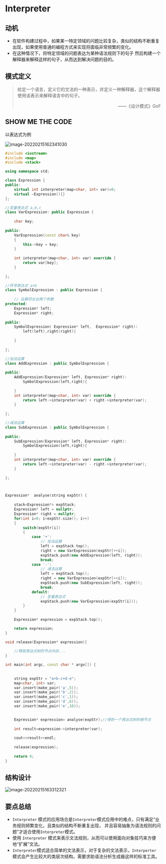 # Interpreter

## 动机

* 在软件构建过程中，如果某一特定领域的问题比较复杂，类似的结构不断重复出现，如果使用普通的编程方式来实现将面临非常频繁的变化。 
* 在这种情况下，将特定领域的问题表达为某种语法规则下的句子 然后构建一个解释器来解释这样的句子，从而达到解决问题的目的。

## 模式定义

> 给定一个语言，定义它的文法的一种表示，并定义一种解释器，这个解释器使用该表示来解释语言中的句子。 
>
> <p align="right">——《设计模式》GoF</p>

## SHOW ME THE CODE

以表达式为例

![image-20220215162341030](https://s2.loli.net/2022/02/15/P13RsLDeB5z947b.png)



```cpp
#include <iostream>
#include <map>
#include <stack>

using namespace std;

class Expression {
public:
    virtual int interpreter(map<char, int> var)=0;
    virtual ~Expression(){}
};

//变量表达式 a,b,c
class VarExpression: public Expression {
    
    char key;
    
public:
    VarExpression(const char& key)
    {
        this->key = key;
    }
    
    int interpreter(map<char, int> var) override {
        return var[key];
    }
    
};

//符号表达式 a+b 
class SymbolExpression : public Expression {
    
    // 运算符左右两个参数
protected:
    Expression* left;
    Expression* right;
    
public:
    SymbolExpression( Expression* left,  Expression* right):
        left(left),right(right){
        
    }
    
};

//加法运算
class AddExpression : public SymbolExpression {
    
public:
    AddExpression(Expression* left, Expression* right):
        SymbolExpression(left,right){
        
    }
    int interpreter(map<char, int> var) override {
        return left->interpreter(var) + right->interpreter(var);
    }
    
};

//减法运算
class SubExpression : public SymbolExpression {
    
public:
    SubExpression(Expression* left, Expression* right):
        SymbolExpression(left,right){
        
    }
    int interpreter(map<char, int> var) override {
        return left->interpreter(var) - right->interpreter(var);
    }
    
};



Expression*  analyse(string expStr) {
    
    stack<Expression*> expStack;
    Expression* left = nullptr;
    Expression* right = nullptr;
    for(int i=0; i<expStr.size(); i++)
    {
        switch(expStr[i])
        {
            case '+':
                // 加法运算
                left = expStack.top();
                right = new VarExpression(expStr[++i]);
                expStack.push(new AddExpression(left, right));
                break;
            case '-':
                // 减法运算
                left = expStack.top();
                right = new VarExpression(expStr[++i]);
                expStack.push(new SubExpression(left, right));
                break;
            default:
                // 变量表达式
                expStack.push(new VarExpression(expStr[i]));
        }
    }
   
    Expression* expression = expStack.top();

    return expression;
}

void release(Expression* expression){
    
    //释放表达式树的节点内存...
}

int main(int argc, const char * argv[]) {
    
    
    string expStr = "a+b-c+d-e";
    map<char, int> var;
    var.insert(make_pair('a',5));
    var.insert(make_pair('b',2));
    var.insert(make_pair('c',1));
    var.insert(make_pair('d',6));
    var.insert(make_pair('e',10));

    
    Expression* expression= analyse(expStr);//得到一个表达式树的根节点
    
    int result=expression->interpreter(var);
    
    cout<<result<<endl;
    
    release(expression);
    
    return 0;
}
```



## 结构设计

![image-20220215163312321](https://s2.loli.net/2022/02/15/54lHLXJmjVBNfZe.png)

## 要点总结

- `Interpreter` 模式的应用场合是`Interpreter`模式应用中的难点，只有满足“业务规则频繁变化，且类似的结构不断重复出现， 并且容易抽象为语法规则的问题”才适合使用`Interpreter`模式。
- 使用 `Interpreter` 模式来表示文法规则，从而可以使用面向对象技巧来方便地“扩展”文法。
- `Interpreter`模式适合简单的文法表示，对于复杂的文法表示，`Interperter `模式会产生比较大的类层次结构，需要求助语法分析生成器这样的标准工具。